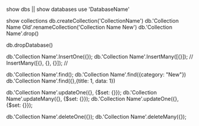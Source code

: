 show dbs || show databases
use 'DatabaseName'

show collections
db.createCollection('CollectionName')
db.'Collection Name Old'.renameCollection('Collection Name New')
db.'Collection Name'.drop()

db.dropDatabase()

db.'Collection Name'.InsertOne({});
db.'Collection Name'.InsertMany([{}]);   // InsertMany([{}, {}, {}]); // 

db.'Collection Name'.find();
db.'Collection Name'.find({category: "New"})
db.'Collection Name'.find({},{title: 1, data: 1})

db.'Collection Name'.updateOne({}, {$set: {}});
db.'Collection Name'.updateMany({}, {$set: {}});
db.'Collection Name'.updateOne({}, {$set: {}});

db.'Collection Name'.deleteOne({});
db.'Collection Name'.deleteMany({});